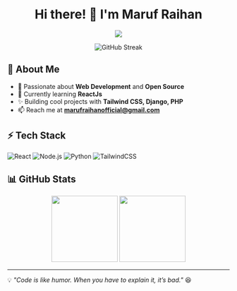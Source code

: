<h1 align="center">Hi there! 👋 I'm Maruf Raihan</h1>
<p align="center">
  <img src="https://readme-typing-svg.herokuapp.com?font=Fira+Code&pause=1000&color=F75C7E&center=true&vCenter=true&width=435&lines=Software+Developer;Open+Source+Enthusiast;Tech+Lover;Always+Learning" />
</p>

<p align="center">
  <img src="https://github-readme-streak-stats.herokuapp.com/?user=your-github-username&theme=radical" alt="GitHub Streak" />
</p>

## 📌 About Me
- 🎯 Passionate about **Web Development** and **Open Source**
- 🌱 Currently learning **ReactJs**
- ✨ Building cool projects with **Tailwind CSS, Django, PHP**
- 📫 Reach me at **marufraihanofficial@gmail.com**

## ⚡ Tech Stack
![React](https://img.shields.io/badge/React-20232A?style=for-the-badge&logo=react&logoColor=61DAFB)
![Node.js](https://img.shields.io/badge/Node.js-43853D?style=for-the-badge&logo=node.js&logoColor=white)
![Python](https://img.shields.io/badge/Python-FFD43B?style=for-the-badge&logo=python&logoColor=darkgreen)
![TailwindCSS](https://img.shields.io/badge/TailwindCSS-06B6D4?style=for-the-badge&logo=tailwindcss&logoColor=white)

## 📊 GitHub Stats
<p align="center">
  <img src="https://github-readme-stats.vercel.app/api?username=your-github-username&show_icons=true&theme=radical" height="150px"/>
  <img src="https://github-readme-stats.vercel.app/api/top-langs/?username=your-github-username&layout=compact&theme=radical" height="150px"/>
</p>

---
💡 _"Code is like humor. When you have to explain it, it’s bad."_ 😆
